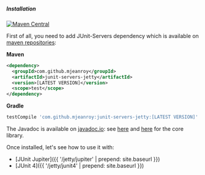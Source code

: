 ##### Installation

[![Maven Central](https://maven-badges.herokuapp.com/maven-central/com.github.mjeanroy/junit-servers/badge.svg)](https://maven-badges.herokuapp.com/maven-central/com.github.mjeanroy/junit-servers)

First of all, you need to add JUnit-Servers dependency which is available on [maven repositories](http://search.maven.org/#search%7Cga%7C1%7Ca%3A%22junit-servers-jetty%22):

**Maven**

```xml
<dependency>
  <groupId>com.github.mjeanroy</groupId>
  <artifactId>junit-servers-jetty</artifactId>
  <version>[LATEST VERSION]</version>
  <scope>test</scope>
</dependency>
```

**Gradle**

```groovy
testCompile 'com.github.mjeanroy:junit-servers-jetty:[LATEST VERSION]'
```

The Javadoc is available on [javadoc.io](https://javadoc.io/): see [here](https://javadoc.io/doc/com.github.mjeanroy/junit-servers-jetty) and [here](https://javadoc.io/doc/com.github.mjeanroy/junit-servers-core) for the core library.

Once installed, let's see how to use it with:
- [JUnit Jupiter]({{ '/jetty/jupiter' | prepend: site.baseurl }})
- [JUnit 4]({{ '/jetty/junit4' | prepend: site.baseurl }})

